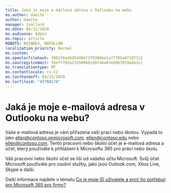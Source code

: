 ```yaml
---
title: Jaká je moje e-mailová adresa v Outlooku na webu
ms.author: daeite
author: daeite
manager: joallard
ms.date: 04/21/2020
ms.audience: Admin
ms.topic: article
ROBOTS: NOINDEX, NOFOLLOW
localization_priority: Normal
ms.custom: ''
ms.openlocfilehash: f06176a4695d46bf3f8386be1a77705abf187112
ms.sourcegitcommit: 55eff703a17e500681d8fa6a87eb067019ade3cc
ms.translationtype: MT
ms.contentlocale: cs-CZ
ms.lasthandoff: 04/22/2020
ms.locfileid: "43768178"
---
```

# <a name="what-is-my-email-address-in-outlook-on-the-web"></a>Jaká je moje e-mailová adresa v Outlooku na webu?

Vaše e-mailová adresa je vám přiřazena vaší prací nebo školou. Vypadá to jako ellen@contoso.onmicrosoft.com, ellen@contoso.edu nebo ellen@contoso.com. Tento pracovní nebo školní účet je e-mailová adresa a účet, který používáte k přihlášení k Microsoftu 365 pro práci nebo školu.

Váš pracovní nebo školní účet se liší od vašeho účtu Microsoft. Svůj účet Microsoft používáte pro osobní služby, jako jsou Outlook.com, Xbox Live, Skype a další.

Další informace najdete v tématu [Co je moje ID uživatele a proč ho potřebuji pro Microsoft 365 pro firmy?](https://support.office.com/article/37da662b-5da6-4b56-a091-2731b2ecc8b4)